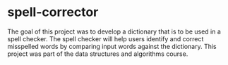 # spell-corrector
The goal of this project was to develop a dictionary that is to be used in a spell checker. The spell checker will help users identify and correct misspelled words by comparing input words against the dictionary. This project was part of the data structures and algorithms course.
